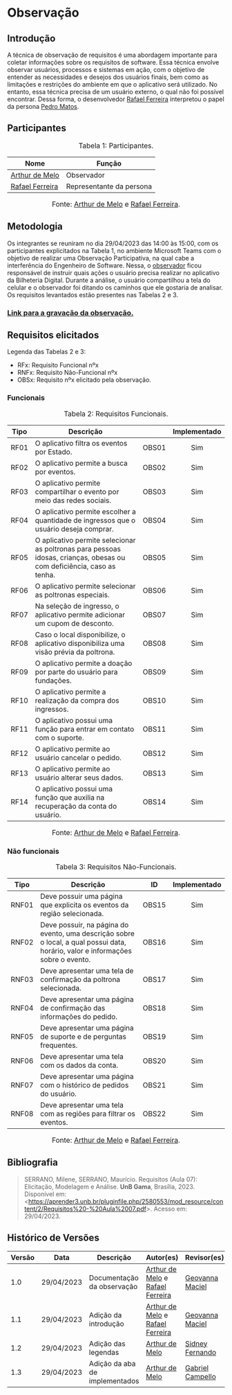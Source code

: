 # Observação

## Introdução

A técnica de observação de requisitos é uma abordagem importante para coletar informações sobre os requisitos de software. Essa técnica envolve observar usuários, processos e sistemas em ação, com o objetivo de entender as necessidades e desejos dos usuários finais, bem como as limitações e restrições do ambiente em que o aplicativo será utilizado. No entanto, essa técnica precisa de um usuário externo, o qual não foi possível encontrar. Dessa forma, o desenvolvedor [Rafael Ferreira](https://github.com/RafaelCLG0) interpretou o papel da persona [Pedro Matos](../personas.md).

## Participantes

<font size="3"><p style="text-align: center">Tabela 1: Participantes.</p></font>

<center>

Nome| Função|
-----|---------|
[Arthur de Melo](https://github.com/arthurmlv) | Observador
[Rafael Ferreira](https://github.com/RafaelCLG0) | Representante da persona

</center>

<font size="3"><p style="text-align: center">Fonte: [Arthur de Melo](https://github.com/arthurmlv) e [Rafael Ferreira](https://github.com/RafaelCLG0).</p></font>

## Metodologia

Os integrantes se reuniram no dia 29/04/2023 das 14:00 às 15:00, com os participantes explicitados na Tabela 1, no ambiente Microsoft Teams com o objetivo de realizar uma Observação Participativa, na qual cabe a interferência do Engenheiro de Software. Nessa, o [observador](https://github.com/arthurmlv) ficou responsável de instruir quais ações o usuário precisa realizar no aplicativo da Bilheteria Digital. Durante a análise, o usuário compartilhou a tela do celular e o observador foi ditando os caminhos que ele gostaria de analisar. Os requisitos levantados estão presentes nas Tabelas 2 e 3.

### [Link para a gravação da observação.](https://www.youtube.com/watch?v=lvlobqw0rx8)

## Requisitos elicitados

Legenda das Tabelas 2 e 3:

* RFx: Requisito Funcional nºx
* RNFx: Requisito Não-Funcional nºx
* OBSx: Requisito nºx elicitado pela observação.

### Funcionais

<font size="3"><p style="text-align: center">Tabela 2: Requisitos Funcionais.</p></font>

<center>

| Tipo |             Descrição            |   <a id="anchor_OBS" style="color:white;"> ID</a>   | Implementado |
|------|----------------------------------|:------:|:------------:|
| RF01 | O aplicativo filtra os eventos por Estado. | OBS01 | Sim |
| RF02 | O aplicativo permite a busca por eventos. | OBS02 | Sim |
| RF03 | O aplicativo permite compartilhar o evento por meio das redes sociais. | OBS03 | Sim |
| RF04 | O aplicativo permite escolher a quantidade de ingressos que o usuário deseja comprar. | OBS04 | Sim |
| RF05 | O aplicativo permite selecionar as poltronas para pessoas idosas, crianças, obesas ou com deficiência, caso as tenha. | OBS05 | Sim |
| RF06 | O aplicativo permite selecionar as poltronas especiais. | OBS06 | Sim |
| RF07 | Na seleção de ingresso, o aplicativo permite adicionar um cupom de desconto. | OBS07 | Sim |
| RF08 | Caso o local disponibilize, o aplicativo disponibiliza uma visão prévia da poltrona. | OBS08 | Sim |
| RF09 | O aplicativo permite a doação por parte do usuário para fundações. | OBS09 | Sim |
| RF10 | O aplicativo permite a realização da compra dos ingressos. | OBS10 | Sim |
| RF11 | O aplicativo possui uma função para entrar em contato com o suporte. | OBS11 | Sim |
| RF12 | O aplicativo permite ao usuário cancelar o pedido. | OBS12 | Sim |
| RF13 | O aplicativo permite ao usuário alterar seus dados. | OBS13 | Sim |
| RF14 | O aplicativo possui uma função que auxilia na recuperação da conta do usuário. | OBS14 | Sim |

</center>

<font size="3"><p style="text-align: center">Fonte: [Arthur de Melo](https://github.com/arthurmlv) e [Rafael Ferreira](https://github.com/RafaelCLG0).</p></font>

### Não funcionais

<font size="3"><p style="text-align: center">Tabela 3: Requisitos Não-Funcionais.</p></font>

<center>

| Tipo |             Descrição            |   ID   | Implementado |
|------|----------------------------------|:------:|:------------:|
| RNF01 |  Deve possuir uma página que explicita os eventos da região selecionada.  | OBS15 | Sim |
| RNF02 |  Deve possuir, na página do evento, uma descrição sobre o local, a qual possui data, horário, valor e informações sobre o evento.  | OBS16 | Sim |
| RNF03 |  Deve apresentar uma tela de confirmação da poltrona selecionada. | OBS17 | Sim |
| RNF04 |  Deve apresentar uma página de confirmação das informações do pedido. | OBS18 | Sim |
| RNF05 |  Deve apresentar uma página de suporte e de perguntas frequentes. | OBS19 | Sim |
| RNF06 |  Deve apresentar uma tela com os dados da conta.  | OBS20 | Sim |
| RNF07 |  Deve apresentar uma página com o histórico de pedidos do usuário. | OBS21 | Sim |
| RNF08 |  Deve apresentar uma tela com as regiões para filtrar os eventos. | OBS22 | Sim |

</center>

<font size="3"><p style="text-align: center">Fonte: [Arthur de Melo](https://github.com/arthurmlv) e [Rafael Ferreira](https://github.com/RafaelCLG0).</p></font>


## Bibliografia

>SERRANO, Milene, SERRANO, Maurício. Requisitos (Aula 07): Elicitação, Modelagem e Análise. **UnB Gama**, Brasília, 2023. Disponível em: <<https://aprender3.unb.br/pluginfile.php/2580553/mod_resource/content/2/Requisitos%20-%20Aula%2007.pdf>>. Acesso em: 29/04/2023.

## Histórico de Versões

Versão  | Data | Descrição | Autor(es) | Revisor(es)
---------- | -----  | ------ | ---------- | ----------
 1.0 | 29/04/2023 | Documentação da observação | [Arthur de Melo](https://github.com/arthurmlv) e [Rafael Ferreira](https://github.com/RafaelCLG0) | [Geovanna Maciel](https://github.com/manuziny)
 1.1 | 29/04/2023 | Adição da introdução | [Arthur de Melo](https://github.com/arthurmlv) e [Rafael Ferreira](https://github.com/RafaelCLG0) | [Geovanna Maciel](https://github.com/manuziny)
 1.2 | 29/04/2023 | Adição das legendas | [Arthur de Melo](https://github.com/arthurmlv) | [Sidney Fernando](https://github.com/nando3d3)
 1.3 | 29/04/2023 | Adição da aba de implementados | [Arthur de Melo](https://github.com/arthurmlv) | [Gabriel Campello](https://github.com/G16C)

